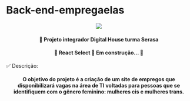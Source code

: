 # Back-end-empregaelas

<p align="center"> <img src = ![logoempregaelas](https://user-images.githubusercontent.com/102123328/178590099-fa13f6cc-f1d1-444f-aa67-bfb2d2cedcc9.jpeg) </p>

</div>

<h4 align="center"> 
🚀 Projeto integrador Digital House turma Serasa
</h4>

<h4 align="center"> 
	🚧  React Select 🚀 Em construção...  🚧
</h4>



✅ Descrição: <h4 align="center"> O objetivo do projeto é a criação de um site de empregos que disponibilizará vagas na área de TI voltadas para pessoas que se identifiquem com o gênero feminino: mulheres cis e mulheres trans. </h4>




